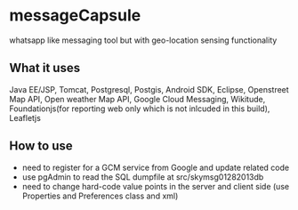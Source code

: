 # messageCapsule
whatsapp like messaging tool but with geo-location sensing functionality

## What it uses
Java EE/JSP, Tomcat, Postgresql, Postgis, Android SDK, Eclipse, Openstreet Map API, Open weather Map API, Google Cloud Messaging, Wikitude, Foundationjs(for reporting web only which is not inlcuded in this build), Leafletjs

## How to use
* need to register for a GCM service from Google and update related code
* use pgAdmin to read the SQL dumpfile at src/skymsg01282013db
* need to change hard-code value points in the server and client side (use Properties and Preferences class and xml)

